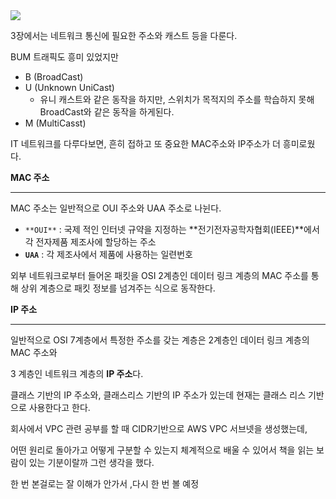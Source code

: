 <img src="https://github.com/monthly-cs/2024-01-network/assets/105256335/228943be-54d7-44bf-b0f4-c5abf9f836d5">

3장에서는 네트워크 통신에 필요한 주소와 캐스트 등을 다룬다.

BUM 트래픽도 흥미 있었지만

- B (BroadCast)
- U (Unknown UniCast)
    - 유니 캐스트와 같은 동작을 하지만, 스위치가 목적지의 주소를 학습하지 못해 BroadCast와 같은 동작을 하게된다.
- M (MultiCasst)

IT 네트워크를 다루다보면, 흔히 접하고 또 중요한 MAC주소와 IP주소가 더 흥미로웠다.

**MAC 주소**

---

MAC 주소는 일반적으로 OUI 주소와 UAA 주소로 나뉜다.

- `**OUI**` : 국제 적인 인터넷 규약을 지정하는 **전기전자공학자협회(IEEE)**에서 각 전자제품 제조사에 할당하는 주소
- **`UAA`** :  각 제조사에서 제품에 사용하는 일련번호

외부 네트워크로부터 들어온 패킷을 OSI 2계층인 데이터 링크 계층의 MAC 주소를 통해 상위 계층으로 패킷 정보를 넘겨주는 식으로 동작한다.

**IP 주소**

---

일반적으로 OSI 7계층에서 특정한 주소를 갖는 계층은 2계층인 데이터 링크 계층의 MAC 주소와

3 계층인 네트워크 계층의 **IP 주소**다.

클래스 기반의 IP 주소와, 클래스리스 기반의 IP 주소가 있는데 현재는 클래스 리스 기반으로 사용한다고 한다.

회사에서 VPC 관련 공부를 할 때 CIDR기반으로 AWS VPC 서브넷을 생성했는데,

어떤 원리로 돌아가고 어떻게 구분할 수 있는지 체계적으로 배울 수 있어서 책을 읽는 보람이 있는 기분이랄까 그런 생각을 했다.

한 번 본걸로는 잘 이해가 안가서 ,다시 한 번 볼 예정

